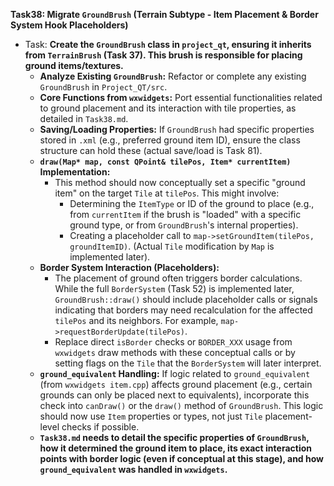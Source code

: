**Task38: Migrate `GroundBrush` (Terrain Subtype - Item Placement & Border System Hook Placeholders)**
- Task: **Create the `GroundBrush` class in `project_qt`, ensuring it inherits from `TerrainBrush` (Task 37). This brush is responsible for placing ground items/textures.**
    - **Analyze Existing `GroundBrush`:** Refactor or complete any existing `GroundBrush` in `Project_QT/src`.
    - **Core Functions from `wxwidgets`:** Port essential functionalities related to ground placement and its interaction with tile properties, as detailed in `Task38.md`.
    - **Saving/Loading Properties:** If `GroundBrush` had specific properties stored in `.xml` (e.g., preferred ground item ID), ensure the class structure can hold these (actual save/load is Task 81).
    - **`draw(Map* map, const QPoint& tilePos, Item* currentItem)` Implementation:**
        -   This method should now conceptually set a specific "ground item" on the target `Tile` at `tilePos`. This might involve:
            -   Determining the `ItemType` or ID of the ground to place (e.g., from `currentItem` if the brush is "loaded" with a specific ground type, or from `GroundBrush`'s internal properties).
            -   Creating a placeholder call to `map->setGroundItem(tilePos, groundItemID)`. (Actual `Tile` modification by `Map` is implemented later).
    - **Border System Interaction (Placeholders):**
        -   The placement of ground often triggers border calculations. While the full `BorderSystem` (Task 52) is implemented later, `GroundBrush::draw()` should include placeholder calls or signals indicating that borders may need recalculation for the affected `tilePos` and its neighbors. For example, `map->requestBorderUpdate(tilePos)`.
        -   Replace direct `isBorder` checks or `BORDER_XXX` usage from `wxwidgets` draw methods with these conceptual calls or by setting flags on the `Tile` that the `BorderSystem` will later interpret.
    - **`ground_equivalent` Handling:** If logic related to `ground_equivalent` (from `wxwidgets item.cpp`) affects ground placement (e.g., certain grounds can only be placed next to equivalents), incorporate this check into `canDraw()` or the `draw()` method of `GroundBrush`. This logic should now use `Item` properties or types, not just `Tile` placement-level checks if possible.
    - **`Task38.md` needs to detail the specific properties of `GroundBrush`, how it determined the ground item to place, its exact interaction points with border logic (even if conceptual at this stage), and how `ground_equivalent` was handled in `wxwidgets`.**
